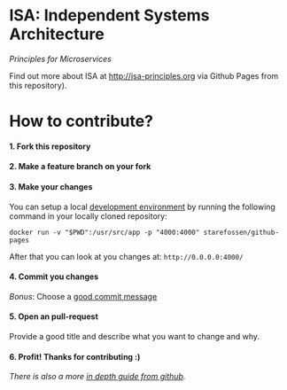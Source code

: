 # ISA: Independent Systems Architecture

_Principles for Microservices_

Find out more about ISA at <http://isa-principles.org>
via Github Pages from this repository).

# How to contribute?

#### 1. Fork this repository
#### 2. Make a feature branch on your fork
#### 3. Make your changes
You can setup a local [development environment](https://hub.docker.com/r/starefossen/github-pages/) by running the following command in your locally cloned repository:

```
docker run -v "$PWD":/usr/src/app -p "4000:4000" starefossen/github-pages
```

After that you can look at you changes at: `http://0.0.0.0:4000/`

#### 4. Commit you changes
_Bonus_: Choose a [good commit message](https://chris.beams.io/posts/git-commit/)

#### 5. Open an pull-request
Provide a good title and describe what you want to change and why.

#### 6. Profit! Thanks for contributing :)

_There is also a more [in depth guide from github](https://guides.github.com/introduction/flow/)._ 
